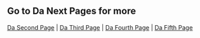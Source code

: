 
## Go to Da Next Pages for more

[Da Second Page](DaSecondPage.md) | [Da Third Page](DaThirdPage.md) | [Da Fourth Page](DaFourthPage.md) | [Da Fifth Page](DaFifthPage.md)
